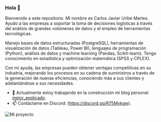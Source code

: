 ### Hola 👋

Bienvenido a este repositorio. Mi nombre es Carlos Javier Uribe Martes. Ayudo a las empresas a soportar la toma de decisiones logísticas a través del análisis de grandes volúmenes de datos y el empleo de herramientas tecnológicas.

Manejo bases de datos estructuradas (PostgreSQL), herramientas de visualización de datos (Tableau, Power BI), lenguajes de programación (Python), análisis de datos y machine learning (Pandas, Scikit-learn). Tengo conocimiento en estadística y optimización matemática (SPSS y CPLEX).

Con mi ayuda, las empresas pueden obtener ventajas competitivas en su industria, mejorando los procesos en su cadena de suministros a través de la generación de nuevas eficiencias, conociendo más a sus clientes y adelantándose a sus necesidades.

- 🔭 Actualmente estoy trabajando en la construcción mi blog personal [mejor_explicado](https://carlosjavieruribemartes.github.io/mejor_explicado/). 
- 📫 Contáctame en Discord:  (https://discord.gg/R75Mvkgw).


![Mi proyecto](https://user-images.githubusercontent.com/73907128/216771233-ade95cca-1821-4d9c-9c87-ce2f758b2232.jpg)

<!--
**carlosjavieruribemartes/carlosjavieruribemartes** is a ✨ _special_ ✨ repository because its `README.md` (this file) appears on your GitHub profile.

Here are some ideas to get you started:

- 🔭 I’m currently working on ...
- 🌱 I’m currently learning ...
- 👯 I’m looking to collaborate on ...
- 🤔 I’m looking for help with ...
- 💬 Ask me about ...
- 📫 How to reach me: ...
- 😄 Pronouns: ...
- ⚡ Fun fact: ...
-->

